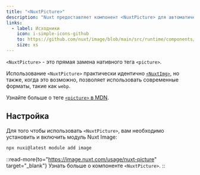 ```yaml
---
title: "<NuxtPicture>"
description: "Nuxt предоставляет компонент <NuxtPicture> для автоматической оптимизации изображений."
links:
  - label: Исходники
    icon: i-simple-icons-github
    to: https://github.com/nuxt/image/blob/main/src/runtime/components/nuxt-picture.ts
    size: xs
---
```


`<NuxtPicture>` - это прямая замена нативного тега `<picture>`.

Использование `<NuxtPicture>` практически идентично [`<NuxtImg>`](/docs/api/components/nuxt-img), но также, когда это возможно, позволяет использовать современные форматы, такие как `webp`.

Узнайте больше о теге [`<picture>` в MDN](https://developer.mozilla.org/en-US/docs/Web/HTML/Element/picture).

## Настройка

Для того чтобы использовать `<NuxtPicture>`, вам необходимо установить и включить модуль Nuxt Image:

```bash [Terminal]
npx nuxi@latest module add image
```

::read-more{to="https://image.nuxt.com/usage/nuxt-picture" target="_blank"}
Узнать больше о компоненте `<NuxtPicture>`.
::
